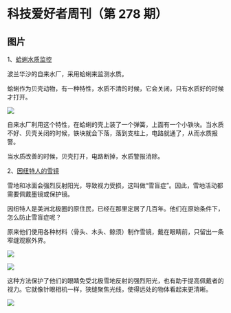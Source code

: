# 科技爱好者周刊（第 278 期）

## 图片

1、[蛤蜊水质监控](https://twitter.com/Rainmaker1973/status/1663142203173085186)

波兰华沙的自来水厂，采用蛤蜊来监测水质。

蛤蜊作为贝壳动物，有一种特性，水质不清的时候，它会关闭，只有水质好的时候才打开。

![](https://cdn.beekka.com/blogimg/asset/202305/bg2023052902.webp)

自来水厂利用这个特性，在蛤蜊的壳上装了一个弹簧，上面有一个小铁块。当水质不好、贝壳关闭的时候，铁块就会下落，落到支柱上，电路就通了，从而水质报警。

当水质改善的时候，贝壳打开，电路断掉，水质警报消除。

2、[因纽特人的雪镜](https://kottke.org/21/11/arctic-snow-goggles)

雪地和冰面会强烈反射阳光，导致视力受损，这叫做“雪盲症”。因此，雪地活动都需要佩戴墨镜或保护镜。

因纽特人是美洲北极圈的原住民，已经在那里定居了几百年。他们在原始条件下，怎么防止雪盲症呢？

原来他们使用各种材料（骨头、木头、鲸须）制作雪镜，戴在眼睛前，只留出一条窄缝观察外界。

![](https://cdn.beekka.com/blogimg/asset/202112/bg2021120403.webp)

![](https://cdn.beekka.com/blogimg/asset/202112/bg2021120404.webp)

这种方法保护了他们的眼睛免受北极雪地反射的强烈阳光，也有助于提高佩戴者的视力。它就像针眼相机一样，狭缝聚焦光线，使得远处的物体看起来更清晰。

![](https://cdn.beekka.com/blogimg/asset/202112/bg2021120405.webp)
